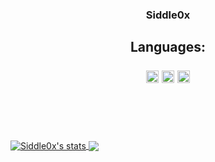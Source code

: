 <h3 align="center">Siddle0x</h3>
<p align="center">
  <a href="https://github.com/Siddle0x">
     </a>
<h2 align="center">Languages:
<br>
<br>
<code><img height="20" src="https://i1.wp.com/codigosimples.net/wp-content/uploads/2016/02/2p4i-e1458644743144.png"></code>
<code><img height="20" src="https://upload.wikimedia.org/wikipedia/commons/thumb/1/18/ISO_C%2B%2B_Logo.svg/306px-ISO_C%2B%2B_Logo.svg.png"></code>
<code><img height="20" src="https://escoladigital-production-storage.s3.amazonaws.com/uploads/images/original/20201103113533.png"></code>
</h2>
<br>
<br>
<br>
<br>
<a href="https://github.com/Siddle0x">
<img align="center" src="https://github-readme-stats.vercel.app/api?username=Siddle0x&show_icons=true&include_all_commits=true&show_icons=true&title_color=fff&icon_color=79ff97&text_color=9f9f9f&bg_color=232323" alt="Siddle0x's stats" />
<a href="https://github.com/Siddle0x?tab=repositories">
<img align="center" src="https://github-readme-stats.vercel.app/api/top-langs/?username=Siddle0x&layout=compact&show_icons=true&title_color=fff&icon_color=79ff97&text_color=9f9f9f&bg_color=232323">
</h2>
<br>
<br>
</a>
<h3 align="center"> 
<br>
<br>
</h3>
<br>
<br>
